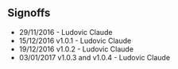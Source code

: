 ## Signoffs

* 29/11/2016 - Ludovic Claude
* 15/12/2016 v1.0.1 - Ludovic Claude
* 19/12/2016 v1.0.2 - Ludovic Claude
* 03/01/2017 v1.0.3 and v1.0.4 - Ludovic Claude

